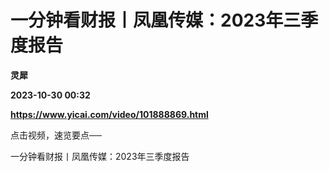 # 一分钟看财报丨凤凰传媒：2023年三季度报告
**灵犀**

**2023-10-30 00:32**

**https://www.yicai.com/video/101888869.html**

点击视频，速览要点──

一分钟看财报丨凤凰传媒：2023年三季度报告